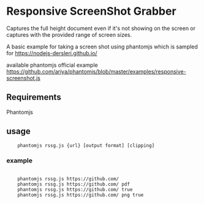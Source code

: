# Responsive ScreenShot Grabber
Captures the full height document even if it's not showing on the screen or captures with the provided range of screen sizes.

A basic example for taking a screen shot using phantomjs which is sampled for https://nodejs-dersleri.github.io/

available phantomjs official example https://github.com/ariya/phantomjs/blob/master/examples/responsive-screenshot.js

## Requirements
Phantomjs

## usage

```
    phantomjs rssg.js {url} [output format] [clipping]
```
### example

```

    phantomjs rssg.js https://github.com/
    phantomjs rssg.js https://github.com/ pdf
    phantomjs rssg.js https://github.com/ true
    phantomjs rssg.js https://github.com/ png true
```